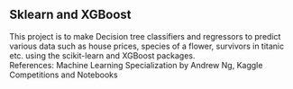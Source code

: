## Sklearn and XGBoost

This project is to make Decision tree classifiers and regressors to predict various data such as house prices, species of a flower, survivors in titanic etc. using the scikit-learn and XGBoost packages.\
References: Machine Learning Specialization by Andrew Ng, Kaggle Competitions and Notebooks
